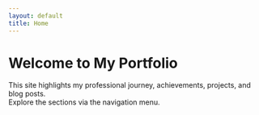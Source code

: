 ```yaml
---
layout: default
title: Home
---
```


# Welcome to My Portfolio

This site highlights my professional journey, achievements, projects, and blog posts.  
Explore the sections via the navigation menu.

